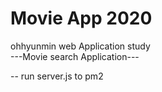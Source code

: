 # Movie App 2020

ohhyunmin web Application study<br>
---Movie search Application---

-- run server.js to pm2